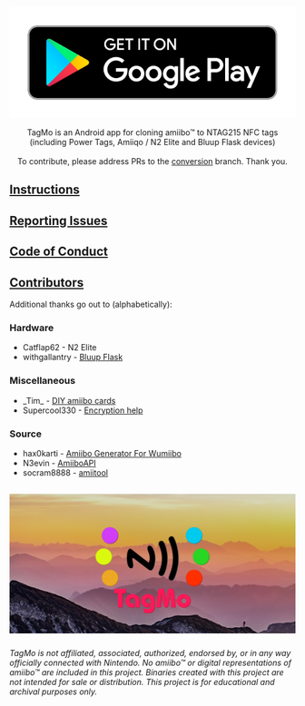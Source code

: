 <p align="center">
  <a href="https://play.google.com/store/apps/details?id=com.hiddenramblings.tagmo.eightbit"><img src="https://github.com/HiddenRamblings/TagMo/raw/master/assets/google-play-badge.png" /></a>
</p>

<p align="center">
TagMo is an Android app for cloning amiibo™ to NTAG215 NFC tags<br />
(including Power Tags, Amiiqo / N2 Elite and Bluup Flask devices)
<br /><br />
To contribute, please address PRs to the <a href="https://github.com/HiddenRamblings/TagMo/tree/conversion">conversion</a> branch. Thank you.
<p align="center">

## [Instructions](https://tagmo.gitlab.io/)

## [Reporting Issues](https://github.com/HiddenRamblings/TagMo/wiki#reporting-issues)

## [Code of Conduct](https://github.com/HiddenRamblings/TagMo/blob/master/CODE_OF_CONDUCT.md)

## [Contributors](https://github.com/HiddenRamblings/TagMo/graphs/contributors)

Additional thanks go out to (alphabetically):

### Hardware
* Catflap62 - N2 Elite
* withgallantry - [Bluup Flask](https://www.bluuplabs.com/flask/)

### Miscellaneous
* \_Tim\_ - [DIY amiibo cards](https://gbatemp.net/threads/diy-amiibo-cards.406978/)
* Supercool330 - [Encryption help](https://gbatemp.net/search/2757547/)

### Source
* hax0karti - [Amiibo Generator For Wumiibo](https://github.com/hax0kartik/amiibo-generator)
* N3evin - [AmiiboAPI](https://github.com/N3evin/AmiiboAPI)
* socram8888 - [amiitool](https://github.com/socram8888/amiitool)

##
![TagMo Logo](assets/tagmo_feature.png)
###
*TagMo is not affiliated, associated, authorized, endorsed by, or in any way officially connected with Nintendo. No  amiibo™ or digital representations of amiibo™ are included in this project. Binaries created with this project are not intended for sale or distribution. This project is for educational and archival purposes only.*
